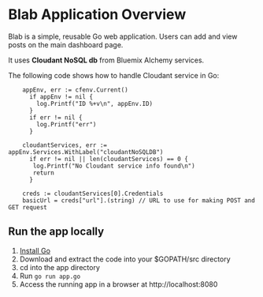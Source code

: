 # Blab Application Overview

Blab is a simple, reusable Go web application.
Users can add and view posts on the main dashboard page.

It uses **Cloudant NoSQL db** from Bluemix Alchemy services.

The following code shows how to handle Cloudant service in Go:

```
	appEnv, err := cfenv.Current()
	  if appEnv != nil {
		log.Printf("ID %+v\n", appEnv.ID)
	  }
      if err != nil {
		log.Printf("err")
	  }

	cloudantServices, err := appEnv.Services.WithLabel("cloudantNoSQLDB")
      if err != nil || len(cloudantServices) == 0 {
       log.Printf("No Cloudant service info found\n")
       return
      }

    creds := cloudantServices[0].Credentials
	basicUrl = creds["url"].(string) // URL to use for making POST and GET request
```


## Run the app locally

1. [Install Go][]
2. Download and extract the code into your $GOPATH/src directory
3. cd into the app directory
4. Run `go run app.go`
5. Access the running app in a browser at http://localhost:8080

[Install Go]: https://golang.org/doc/install
